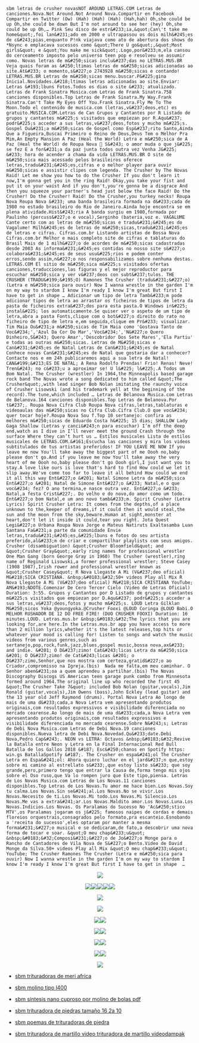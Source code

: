 
```
sbm letras de crusher novasNOT AROUND LETRAS.COM Letras de canciones.Nova.Not Around.Not Around Nova.Compartir en Facebook Compartir en Twitter (Ow) (Hah) (Hah) (Hah) (Hah,hah) Oh,she could be up Oh,she could be down But I'm not around to see her (hey) Oh,she could be up Oh,… Pink Seu disco de estr&#233;ia,&quot;Can\'t take me home&quot;,foi lan&#231;ado em 2000 e ultrapassou os dois milh&#245;es de c&#243;pias,enquanto P!nk viajava como ato de abertura dos shows do *Nsync e emplacava sucessos como &quot;There U go&quot;,&quot;Most girls&quot; e &quot;You make me sick&quot;.Logo,por&#233;m,ela cansou do cerceamento imposto pelo universo teen pop e resolveu se assumir como. Novas letras de m&#250;sicas inclu&#237;das no LETRAS.MUS.BR Veja quais foram as &#250;ltimas letras de m&#250;sicas adicionadas ao site.At&#233; o momento,s&#227;o 2743928 m&#250;sicas e contando! LETRAS.MUS.BR Letras de m&#250;sicas menu.buscar.P&#225;gina Inicial.Novidades.&#218;ltimas letras adicionadas ao site.Enviar: Letras &#193;lbuns Fotos.Todos os dias o site &#233; atualizado. Letras de Frank Sinatra Musica.com Letras de Frank Sinatra.758 canciones disponibles.Top Letras de Frank Sinatra.My Way.Frank Sinatra.Can't Take My Eyes Off You.Frank Sinatra.Fly Me To The Moon.Todo el contenido de musica.com (letras,v&#237;deos,etc) es gratuito.MUSICA.COM.Letras de Can Grupos y Cantantes por R Listado de grupos y cantantes m&#225;s visitados que empiezan por R.Aqu&#237; podr&#225;s acceder a sus letras,v&#237;deos,fotos y mucho m&#225;s. Gospel Ou&#231;a m&#250;sicas de Gospel como Esp&#237;rito Santo,Ainda Que a Figueira,Buscai Primeiro o Reino de Deus,Deus Tem o Melhor Pra Mim,An Empty Mansion A Paz (Heal the World) Letra e m&#250;sica de A Paz (Heal the World) de Roupa Nova 🎵 S&#243; o amor muda o que j&#225; se fez E a for&#231;a da paz junta todos outra vez Venha J&#225; &#233; hora de acender a chama da vida LETRAS.MUS.BR O site de m&#250;sica mais acessado pelos brasileiros oferece letras,tradu&#231;&#245;es,cifras e o melhor player para ouvir m&#250;sicas e assistir clipes com legenda. The Crusher by The Novas Raid! Let me show you how to do the Crusher If you don't learn it now,I'm gonna get you in the ring Raid! Okay,you take your fist and put it on your waist And if you don't,you're gonna be a disgrace And then you squeeze your partner's head just below the face Raid! Do the Crusher! Do the Crusher! Raid! Do the Crusher,you turkey necks! Roupa Nova Roupa Nova &#233; uma banda brasileira formada na d&#233;cada de 1980 no estado brasileiro do Rio de Janeiro.Ainda hoje encontra se em plena atividade.Hist&#243;ria A banda surgiu em 1980,formada por Paulinho (percuss&#227;o e vocal),Serginho (bateria,voz e. VAGALUME Cante certo com as letras de m&#250;sicas e tradu&#231;&#245;es do Vagalume! Milh&#245;es de letras de m&#250;sicas,tradu&#231;&#245;es de letras e cifras. Cifras.com.br Listando artistas de Bossa Nova Cifras.com.br Melhor e mais completo site de cifras e tablaturas do Brasil Mais de 1 milh&#227;o de acordes de m&#250;sicas cadastradas desde 2003 As informa&#231;&#245;es contidas no nosso site s&#227;o colabora&#231;&#245;es de seus usu&#225;rios e podem conter erros,sendo assim,n&#227;o nos responsabilizamos sobre nenhuma destas. LETRAS.COM El sitio de m&#250;sica m&#225;s visitados ofertas canciones,traducciones,las figuras y el mejor reproductor para escuchar m&#250;sica y ver v&#237;deos con subt&#237;tulos. THE CRUSHER (TRADU&#199;&#195;O) Ramones The Crusher (tradu&#231;&#227;o) (Letra e m&#250;sica para ouvir) Now I wanna wrestle in the garden I'm on my way to stardom I know I'm ready I know I'm great But first I have to get in shape … Adicionar um tipo de letra Tamb&#233;m pode adicionar tipos de letra ao arrastar os ficheiros de tipos de letra da pasta de ficheiros extra&#237;dos para esta pasta.O Windows ir&#225; instal&#225; los automaticamente.Se quiser ver o aspeto de um tipo de letra,abra a pasta Fonts,clique com o bot&#227;o direito do rato no ficheiro de tipo de letra e,em seguida,clique em Pr&#233; visualizar. Tim Maia Ou&#231;a m&#250;sicas de Tim Maia como 'Gostava Tanto de Voc&#234;','Azul Da Cor Do Mar','Voc&#234;','N&#227;o Quero Dinheiro,S&#243; Quero Amar','Descobridor Dos Sete Mares','Ela Partiu' e todas as outras m&#250;sicas. Letras de M&#250;sicas e Can&#231;&#245;es de Natal Letras de Can&#231;&#245;es de Natal Conhece novas Can&#231;&#245;es de Natal que gostaria dar a conhecer? Contacte nos e em 24h publicaremos aqui a sua letra de Natal! CAN&#199;&#213;ES DE NATAL; A Rena Rodolfo Prendas! Frio! Renas! Neve! Tren&#243; no c&#233;u a aproximar se! U l&#225; l&#225;.A Todos um Bom Natal. The Crusher (wrestler) In 1964,the Minneapolis based garage rock band The Novas wrote a song dedicated to him called &quot;The Crusher&quot;,with lead singer Bob Nolan imitating the raunchy voice of Crusher Lisowski (and his trademark yell at the beginning of the record).The tune,which included … Letras de Belanova Musica.com Letras de Belanova.164 canciones disponibles.Top Letras de Belanova.Por t&#237;. Roupa Nova Cifra Club Roupa Nova cifras,letras,tablaturas e videoaulas das m&#250;sicas no Cifra Club.Cifra Club.O que voc&#234; quer tocar hoje?.Roupa Nova Sou f.Top 10 sertanejo: confira as melhores m&#250;sicas de Eduardo Costa h&#225; 15 dias; SHALLOW Lady Gaga Shallow (Letras y canci&#243;n para escuchar) I’m off the deep end,watch as I dive in I’ll never meet the ground Crash through the surface Where they can’t hurt us … Estilos musicales Lista de estilos musicales de LETRAS.COM.&#161;Escucha las canciones y mira los videos subtitulados de tus artistas preferidos! IF YOU LEAVE ME NOW If you leave me now You'll take away the biggest part of me Oooh no,baby please don't go.And if you leave me now You'll take away the very heart of me Oooh no,baby please don't go Oooh girl,I just want you to stay.A love like ours is love that's hard to find How could we let it slip away.We've come too far to leave it all behind How could we end it all this way Ent&#227;o &#201; Natal Simone Letra da m&#250;sica Ent&#227;o &#201; Natal de Simone Ent&#227;o &#233; Natal,e o que voc&#234; fez? O ano termina,e nasce outra vez. Ent&#227;o &#233; Natal,a festa Crist&#227;. Do velho e do novo,do amor como um todo. Ent&#227;o bom Natal,e um ano novo tamb&#233;m. Spirit Crusher (Letra Lyrics) Spirit Crusher Letra: It comes from the depths,of a place unknown to the,keeper of dreams,if it could then it would steal,the sun and the moon from the sky,beware.Human at sight,monster at heart,don't let it inside it could,tear you right. Jota Quest Legi&#227;o Urbana Roupa Nova Jorge e Mateus Natiruts Exaltasamba Luan Santana Fa&#231;a parte da comunidade Envie letras,tradu&#231;&#245;es,&#225;lbuns e fotos do seu artista preferido,al&#233;m de criar e compartilhar playlists com seus amigos. Crusher (disambiguation) &quot;Crusher Bloomfield&quot; and &quot;Crusher Gray&quot;,early ring names for professional wrestler One Man Gang (born George Gray in 1960) The Crusher (wrestler),ring name of Reginald Lisowski,a former professional wrestler; Steve Casey (1908 1987),Irish rower and professional wrestler known as &quot;Crusher Casey&quot; R Nova Llegaste A Mi (V&#237;deo oficial) M&#218;SICA CRISTIANA. &nbsp;&#0183;&#32;50+ videos Play all Mix R Nova Llegaste A Mi (V&#237;deo oficial) M&#218;SICA CRISTIANA YouTube; AM&#193;NDOTE.Comenzar De Cero Tercer Cielo (Video de Letras Oficial) Duration: 3:55. Grupos y Cantantes por D Listado de grupos y cantantes m&#225;s visitados que empiezan por D.Aqu&#237; podr&#225;s acceder a sus letras,v&#237;deos,fotos y mucho m&#225;s. LOUD Letra Gilklan M&#250;sicos Yoka @youngyoka.@Crusher Fooxi @LOUD Coringa @LOUD Babi.O MELHOR RUSHADOR DE 12 DO FREE FIRE! (DUO CRUSHER FOOXI) Duration: 16 minutes.LOUD. Letras.mus.br &nbsp;&#0183;&#32;The lyrics that you are looking for,are here.In the Letras.mus.br app you have access to more than 2 million lyrics,whether it's the latest releases,top hits or whatever your mood is calling for! Listen to songs and watch the music videos from various genres,such as sertanejo,pop,rock,funk,jazz,blues,gospel music,bossa nova,ax&#233; and indie. &#201; O D&#237;zimo! Cat&#243;licas Letra da m&#250;sica &#201; O D&#237;zimo! de Cat&#243;licas &#201; o D&#237;zimo,Senhor,que nos mostra com certeza,gratid&#227;o ao Criador,compromisso na Igreja.(bis)  Nada me falta,em meu caminhar. O Senhor aben&#231;oa a quem aprendeu a partilhar.(bis) The Novas Discography Discogs US American teen garage punk combo from Minnesota formed around 1964.The original line up who recorded the first 45 &quot;The Crusher Take 7&quot; included Bob Nolan (guitar,vocals),Jim Ronald (guitar,vocals),Jim Owens (bass),John Eckley (lead guitar) and the 13 year old Jeff Raymond (drums). Portal Nova Letra Ao longo de mais de uma d&#233;cada,a Nova Letra vem apresentando produtos originais,com resultados expressivos e visibilidade diferenciada no mercado cearense.Ao longo de mais de uma d&#233;cada,a Nova Letra vem apresentando produtos originais,com resultados expressivos e visibilidade diferenciada no mercado cearense.Sobre N&#243;s; Letras de Debi Nova Musica.com Letras de Debi Nova.19 canciones disponibles.Nueva letra de Debi Nova.Novedad.Qu&#233;date.Debi Nova,Pedro Cap&#243;. NEON vs LETRA: Octavos &nbsp;&#0183;&#32;Revive la Batalla entre Neon y Letra en la Final Internacional Red Bull Batalla de los Gallos 2018 &#187; Esc&#250;chanos en Spotify https: win.gs BatallaSpotify &#187;. The Crusher en espa&#241;ol The Crusher Letra en Espa&#241;ol: Ahora quiero luchar en el jard&#237;n que,estoy sobre mi camino al estrellato s&#233;,que estoy listo s&#233; que soy grande,pero,primero tengo que entrar la Causa de,forma tengo mis ojos sobre el Oso ruso,que Va lo rompen juro que Este tipo,piensa. Letras de Los Novas Musica.com Letras de Los Novas.11 canciones disponibles.Top Letras de Los Novas.Tu amor me hace bien.Los Novas.Soy tu calma.Los Novas.Sin se&#241;al.Los Novas.No se vivir.Los Novas.Necesito de ti.Los Novas.Mi todo.Los Novas.Mi Silencio.Los Novas.Me vas a extra&#241;ar.Los Novas.Maldito amor.Los Novas.Luna.Los Novas.Indicios.Los Novas. Os Paralamas do Sucesso No 'Ac&#250;stico MTV',os Paralamas jogaram os j&#225; famosos naipes de cordas e demais floreios orquestrais,consagrados pelo formato,pra escanteio.Esnobando a 'receita do sucesso',eles optaram por manter a mesma forma&#231;&#227;o musical e se dedicaram,de fato,a descobrir uma nova forma de tocar e soar. &quot;O meu chap&#233;u&quot; &nbsp;&#0183;&#32;Composi&#231;&#227;o de Jo&#227;o Monge para o Rancho de Cantadores de Vila Nova de S&#227;o Bento.Video de David Monge da Silva.50+ videos Play all Mix &quot;O meu chap&#233;u&quot; YouTube; The Crusher Ramones The Crusher (Letra e m&#250;sica para ouvir) Now I wanna wrestle in the garden I'm on my way to stardom I know I'm ready I know I'm great But first I have to get in shape  … 
```

<div align="center">

<a href="https://es-crusher.shibang-china.com/github&k=sbm+letras+de+crusher+novas"><img src="https://static.shibang-china.com/es/crusher/logo.jpg"></a>

<a href="https://es-crusher.shibang-china.com/github&k=sbm+letras+de+crusher+novas"><img src="https://static.shibang-china.com/es/crusher/index.jpg"></a><a href="https://es-crusher.shibang-china.com/material.htmlgithub&k=sbm+letras+de+crusher+novas"><img src="https://static.shibang-china.com/es/crusher/material.jpg"></a><a href="https://es-crusher.shibang-china.com/application.htmlgithub&k=sbm+letras+de+crusher+novas"><img src="https://static.shibang-china.com/es/crusher/application.jpg"></a><a href="https://es-crusher.shibang-china.com/aboutus.htmlgithub&k=sbm+letras+de+crusher+novas"><img src="https://static.shibang-china.com/es/crusher/aboutus.jpg"></a><a href="https://es-crusher.shibang-china.com/contact.htmlgithub&k=sbm+letras+de+crusher+novas"><img src="https://static.shibang-china.com/es/crusher/contact.jpg"></a>

<a href="https://es-crusher.shibang-china.com/github&k=sbm+letras+de+crusher+novas"><img src="https://static.shibang-china.com/es/crusher/banner.jpg"></a>

<a href="https://swt.shibang-china.com/github&k=sbm+letras+de+crusher+novas"><img src="https://static.shibang-china.com/es/crusher/text.jpg"></a>

<a href="https://swt.shibang-china.com/github&k=sbm+letras+de+crusher+novas"><img src="https://static.shibang-china.com/es/crusher/chat.jpg"></a><a href="https://es-crusher.shibang-china.com/contact.htmlgithub&k=sbm+letras+de+crusher+novas"><img src="https://static.shibang-china.com/es/crusher/message.jpg"></a>

<a href="https://es-crusher.shibang-china.com/products/pe.htmlgithub&k=sbm+letras+de+crusher+novas"><img src="https://static.shibang-china.com/es/crusher/pe.jpg"></a><a href="https://es-crusher.shibang-china.com/products/pf.htmlgithub&k=sbm+letras+de+crusher+novas"><img src="https://static.shibang-china.com/es/crusher/pf.jpg"></a>

<a href="https://es-crusher.shibang-china.com/products/hpt.htmlgithub&k=sbm+letras+de+crusher+novas"><img src="https://static.shibang-china.com/es/crusher/hpt.jpg"></a><a href="https://es-crusher.shibang-china.com/products/vsi.htmlgithub&k=sbm+letras+de+crusher+novas"><img src="https://static.shibang-china.com/es/crusher/vsi.jpg"></a>

<a href="https://es-crusher.shibang-china.com/products/klv.htmlgithub&k=sbm+letras+de+crusher+novas"><img src="https://static.shibang-china.com/es/crusher/klv.jpg"></a><a href="https://es-crusher.shibang-china.com/products/portable.htmlgithub&k=sbm+letras+de+crusher+novas"><img src="https://static.shibang-china.com/es/crusher/portable.jpg"></a>

<a href="https://swt.shibang-china.com/github&k=sbm+letras+de+crusher+novas"><img src="https://static.shibang-china.com/es/crusher/case.jpg"></a>

</div>


* [sbm trituradoras de meri africa](sbm%20trituradoras%20de%20meri%20africa.md)

* [sbm molino tipo l400](sbm%20molino%20tipo%20l400.md)

* [sbm síntesis nano cuproso por molino de bolas pdf](sbm%20s%C3%ADntesis%20nano%20cuproso%20por%20molino%20de%20bolas%20pdf.md)

* [sbm trituradora de piedras tamaño 16 2a 10](sbm%20trituradora%20de%20piedras%20tama%C3%B1o%2016%202a%2010.md)

* [sbm poemas de trituradoras de piedra](sbm%20poemas%20de%20trituradoras%20de%20piedra.md)

* [sbm trituradora de martillo video trituradora de martillo videodampak](sbm%20trituradora%20de%20martillo%20video%20trituradora%20de%20martillo%20videodampak.md)